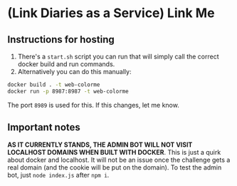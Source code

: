 # (Link Diaries as a Service) Link Me

## Instructions for hosting

1. There's a `start.sh` script you can run that will simply call the correct docker build and run commands.
2. Alternatively you can do this manually:

```bash
docker build . -t web-colorme
docker run -p 8987:8987 -t web-colorme
```
The port `8989` is used for this. If this changes, let me know. 

## Important notes

**AS IT CURRENTLY STANDS, THE ADMIN BOT WILL NOT VISIT LOCALHOST DOMAINS WHEN BUILT WITH DOCKER**. This is just a quirk about docker and localhost. It will not be an issue once the challenge gets a real domain (and the cookie will be put on the domain). To test the admin bot, just `node index.js` after `npm i`.